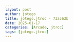 ```yaml
---
layout: post
author: jotego
title: jotego.jtroc - 73a563b
date: 2025-01-17
categories: [Arcade, jtroc]
tags: [jotego.jtroc]
---
```


